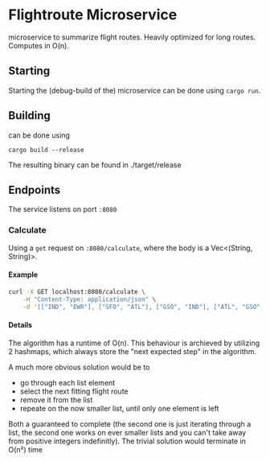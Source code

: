 # Flightroute Microservice

microservice to summarize flight routes.
Heavily optimized for long routes.
Computes in O(n).

## Starting

Starting the (debug-build of the) microservice can be done using `cargo run`.


## Building

can be done using

```
cargo build --release
```

The resulting binary can be found in ./target/release


## Endpoints

The service listens on port `:8080`

### Calculate

Using a `get` request on `:8080/calculate`, where the body is a Vec<(String, String)>.

#### Example

```bash
curl -X GET localhost:8080/calculate \
    -H "Content-Type: application/json" \
    -d '[["IND", "EWR"], ["SFO", "ATL"], ["GSO", "IND"], ["ATL", "GSO"]]'
```

#### Details

The algorithm has a runtime of O(n).
This behaviour is archieved by utilizing 2 hashmaps, which always store the "next expected step" in the algorithm.

A much more obvious solution would be to
- go through each list element
- select the next fitting flight route
- remove it from the list
- repeate on the now smaller list, until only one element is left

Both a guaranteed to complete (the second one is just iterating through a list, the second one works on ever smaller lists and you can't take away from positive integers indefinitly).
The trivial solution would terminate in O(n²)
time
